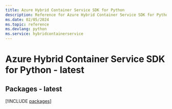 ```yaml
---
title: Azure Hybrid Container Service SDK for Python
description: Reference for Azure Hybrid Container Service SDK for Python
ms.date: 02/05/2024
ms.topic: reference
ms.devlang: python
ms.service: hybridcontainerservice
---
```

# Azure Hybrid Container Service SDK for Python - latest
## Packages - latest
[!INCLUDE [packages](hybrid-container-service-index.md)]